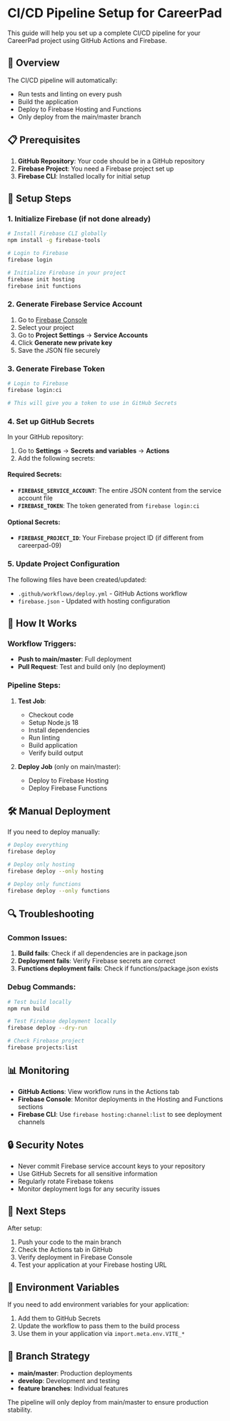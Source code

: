 # CI/CD Pipeline Setup for CareerPad

This guide will help you set up a complete CI/CD pipeline for your CareerPad project using GitHub Actions and Firebase.

## 🚀 Overview

The CI/CD pipeline will automatically:
- Run tests and linting on every push
- Build the application
- Deploy to Firebase Hosting and Functions
- Only deploy from the main/master branch

## 📋 Prerequisites

1. **GitHub Repository**: Your code should be in a GitHub repository
2. **Firebase Project**: You need a Firebase project set up
3. **Firebase CLI**: Installed locally for initial setup

## 🔧 Setup Steps

### 1. Initialize Firebase (if not done already)

```bash
# Install Firebase CLI globally
npm install -g firebase-tools

# Login to Firebase
firebase login

# Initialize Firebase in your project
firebase init hosting
firebase init functions
```

### 2. Generate Firebase Service Account

1. Go to [Firebase Console](https://console.firebase.google.com/)
2. Select your project
3. Go to **Project Settings** → **Service Accounts**
4. Click **Generate new private key**
5. Save the JSON file securely

### 3. Generate Firebase Token

```bash
# Login to Firebase
firebase login:ci

# This will give you a token to use in GitHub Secrets
```

### 4. Set up GitHub Secrets

In your GitHub repository:

1. Go to **Settings** → **Secrets and variables** → **Actions**
2. Add the following secrets:

#### Required Secrets:

- **`FIREBASE_SERVICE_ACCOUNT`**: The entire JSON content from the service account file
- **`FIREBASE_TOKEN`**: The token generated from `firebase login:ci`

#### Optional Secrets:

- **`FIREBASE_PROJECT_ID`**: Your Firebase project ID (if different from careerpad-09)

### 5. Update Project Configuration

The following files have been created/updated:

- `.github/workflows/deploy.yml` - GitHub Actions workflow
- `firebase.json` - Updated with hosting configuration

## 🔄 How It Works

### Workflow Triggers:
- **Push to main/master**: Full deployment
- **Pull Request**: Test and build only (no deployment)

### Pipeline Steps:

1. **Test Job**:
   - Checkout code
   - Setup Node.js 18
   - Install dependencies
   - Run linting
   - Build application
   - Verify build output

2. **Deploy Job** (only on main/master):
   - Deploy to Firebase Hosting
   - Deploy Firebase Functions

## 🛠️ Manual Deployment

If you need to deploy manually:

```bash
# Deploy everything
firebase deploy

# Deploy only hosting
firebase deploy --only hosting

# Deploy only functions
firebase deploy --only functions
```

## 🔍 Troubleshooting

### Common Issues:

1. **Build fails**: Check if all dependencies are in package.json
2. **Deployment fails**: Verify Firebase secrets are correct
3. **Functions deployment fails**: Check if functions/package.json exists

### Debug Commands:

```bash
# Test build locally
npm run build

# Test Firebase deployment locally
firebase deploy --dry-run

# Check Firebase project
firebase projects:list
```

## 📊 Monitoring

- **GitHub Actions**: View workflow runs in the Actions tab
- **Firebase Console**: Monitor deployments in the Hosting and Functions sections
- **Firebase CLI**: Use `firebase hosting:channel:list` to see deployment channels

## 🔒 Security Notes

- Never commit Firebase service account keys to your repository
- Use GitHub Secrets for all sensitive information
- Regularly rotate Firebase tokens
- Monitor deployment logs for any security issues

## 🚀 Next Steps

After setup:

1. Push your code to the main branch
2. Check the Actions tab in GitHub
3. Verify deployment in Firebase Console
4. Test your application at your Firebase hosting URL

## 📝 Environment Variables

If you need to add environment variables for your application:

1. Add them to GitHub Secrets
2. Update the workflow to pass them to the build process
3. Use them in your application via `import.meta.env.VITE_*`

## 🔄 Branch Strategy

- **main/master**: Production deployments
- **develop**: Development and testing
- **feature branches**: Individual features

The pipeline will only deploy from main/master to ensure production stability. 